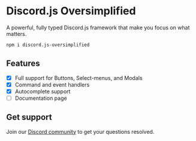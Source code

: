 # Discord.js Oversimplified

A powerful, fully typed Discord.js framework that make you focus on what matters.

```sh
npm i discord.js-oversimplified
```

## Features

- [X] Full support for Buttons, Select-menus, and Modals
- [X] Command and event handlers
- [x] Autocomplete support
- [ ] Documentation page

## Get support

Join our [Discord community](https://discord.gg/8MKgEdZKmj) to get your questions resolved.
